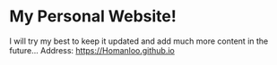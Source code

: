 # My Personal Website!
I will try my best to keep it updated and add much more content in the future...
Address: https://Homanloo.github.io
